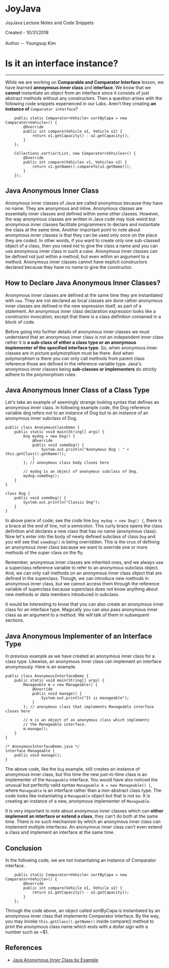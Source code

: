 
# JoyJava
JoyJava Lecture Notes and Code Snippets

  Created - 10/31/2018 <br>  
  Author -- Youngsup Kim
  
# Is it an interface instance? 
-------------------------------------------------------------------
While we are working on __Comparable and Comparator Interface__ lesson, we have learned __annoymous inner class__ and __interface__. We know that we __cannot__ instantiate an object from an interface since it consists of just abstract methods without any constructors.  Then a question arises with the following code snippets experienced in our Labs. Aren't they creating __an instance of__ `Comparator interface`?

```	
	public static Comparator<Vehicle> sortByCapa = new Comparator<Vehicle>() {
		@Override
		public int compare(Vehicle o1, Vehicle o2) {
			return o1.getCapacity() - o2.getCapacity();
		}
	}; 
```

```
	Collections.sort(arrList, new Comparator<Vehiclex>() {
		@Override
		public int compare(Vehiclex v1, Vehiclex v2) {
			return v1.getName().compareTo(v2.getName());
		}
	}); 
```
		

## Java Anonymous Inner Class

Anonymous inner classes of Java are called _anonymous_ because they have no name. They are anonymous and inline. Anonymous classes are essentially inner classes and defined within some other classes. However, the way anonymous classes are written in Java code may look weird but anonymous inner classes facilitate programmers to declare and instantiate the class at the same time. Another important point to note about anonymous inner classes is that they can be used only once on the place they are coded. In other words, if you want to create only one sub-classed object of a class, then you need not to give the class a name and you can use anonymous inner class in such a case. Anonymous inner classes can be defined not just within a method, but even within an argument to a method. Anonymous inner classes cannot have explicit constructors declared because they have no name to give the constructor.

## How to Declare Java Anonymous Inner Classes?
Anonymous inner classes are defined at the same time they are instantiated with `new`. They are not declared as local classes are done rather anonymous inner classes are defined in the new expression itself, as part of a statement. An anonymous inner class declaration expression looks like a constructor invocation, except that there is a class definition contained in a block of code.

Before going into further details of anonymous inner classes we must understand that an anonymous inner class is not an independent inner class rather it is __a sub-class of either a class type or an anonymous implementer of the specified interface type__. So, when anonymous inner classes are in picture polymorphism must be there. And when polymorphism is there you can only call methods from parent class reference those are defined in the reference variable type. Java's anonymous inner classes being __sub-classes or implementers__ do strictly adhere to the polymorphism rules.

## Java Anonymous Inner Class of a Class Type
Let's take an example of seemingly strange looking syntax that defines an anonymous inner class. In following example code, the Dog reference variable dog refers not to an instance of Dog but to an instance of an anonymous inner subclass of Dog.

```
public class AnonymousClassDemo {
	public static void main(String[] args) {
		Dog mydog = new Dog() {
			@Override
			public void someDog() {
				System.out.println("Anonymous Dog : " + this.getClass().getName());
			}
		}; // anonymous class body closes here
		
		// mydog is an object of anonymous subclass of Dog.
		mydog.someDog();
	}
}

class Dog {
	public void someDog() {
		System.out.println("Classic Dog");
	}
}
```

In above piece of code; see the code line `Dog mydog = new Dog() {`, there is a brace at the end of line, not a semicolon. This curly brace opens the class definition and declares a new class that has no name (anonymous class). Now let's enter into the body of newly defined subclass of class `Dog` and you will see that `someDog()` is being overridden. This is the crux of defining an anonymous inner class because we want to override one or more methods of the super class on the fly.

Remember, anonymous inner classes are inherited ones, and we always use a superclass reference variable to refer to an anonymous subclass object. And, we can only call methods on an anonymous inner class object that are defined in the superclass. Though, we can introduce new methods in anonymous inner class, but we cannot access them through the reference variable of superclass because superclass does not know anything about new methods or data members introduced in subclass.

It would be interesting to know that you can also create an anonymous inner class for an interface type. Magically you can also pass anonymous inner class as an argument to a method. We will talk of them in subsequent sections.


## Java Anonymous Implementer of an Interface Type
In previous example as we have created an anonymous inner class for a class type. Likewise, an anonymous inner class can implement an interface anonymously. Here is an example.

```
public class AnonymousInterfaceDemo {
	public static void main(String[] args) {
		Manageable m = new Manageable() {
			@Override
			public void manage() {
				System.out.println("It is manageable");
			}
		}; // anonymous class that implements Manageable interface closes here
		
		// m is an object of an anonymous class which implements 
		// the Manageable interface.
		m.manage();
	}
}

/* AnonymousInterfaceDemo.java */
interface Manageable {
	public void manage();
}

```
The above code, like the `Dog` example, still creates an instance of anonymous inner class, but this time the new just-in-time class is an implementer of the `Manageable` interface. You would have also noticed the unusual but perfectly valid syntax `Manageable m = new Manageable() {`, where `Manageable` is an interface rather than a non-abstract class type. The code looks like instantiating a `Manageable` object but that is not so. It is creating an instance of a new, anonymous implementer of `Manageable`.

It is very important to note about anonymous inner classes which can __either implement an interface or extend a class__, they can't do both at the same time. There is no such mechanism by which an anonymous inner class can implement multiple interfaces. An anonymous inner class can't even extend a class and implement an interface at the same time.

## Conclusion

In the following code, we are not instantiating an instance of Comparator interface. 

```	
	public static Comparator<Vehicle> sortByCapa = new Comparator<Vehicle>() {
		@Override
		public int compare(Vehicle o1, Vehicle o2) {
			return o1.getCapacity() - o2.getCapacity();
		}
	}; 
```

Through the code above, an object called sortByCapa is instantiated by an anonymous inner class that implements Comparator interface. By the way, you may invoke  `this.getClass().getName()` inside compare() method to print the anonymous class name which ends with a dollar sign with a number such as ~$1.


## References
- [Java Anonymous Inner Class by Example](http://cs-fundamentals.com/java-programming/java-anonymous-inner-classes.php)
